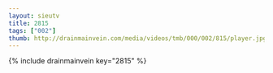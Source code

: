 ```yaml
--- 
layout: sieutv
title: 2815
tags: ["002"]
thumb: http://drainmainvein.com/media/videos/tmb/000/002/815/player.jpg
---
```

{% include drainmainvein key="2815" %} 
